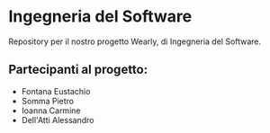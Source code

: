 # Ingegneria del Software
Repository per il nostro progetto Wearly, di Ingegneria del Software.

Partecipanti al progetto:
- 
- Fontana Eustachio
- Somma Pietro
- Ioanna Carmine
- Dell'Atti Alessandro

